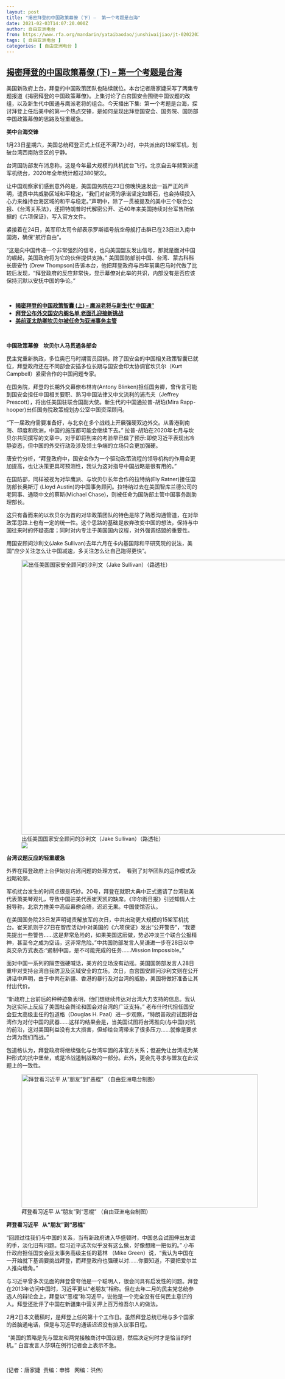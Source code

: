 ```yaml
---
layout: post
title: "揭密拜登的中国政策幕僚 (下) –  第一个考题是台海"
date: 2021-02-03T14:07:20.000Z
author: 自由亚洲电台
from: https://www.rfa.org/mandarin/yataibaodao/junshiwaijiao/jt-02022021103457.html
tags: [ 自由亚洲电台 ]
categories: [ 自由亚洲电台 ]
---
```

<!--1612361240000-->
[揭密拜登的中国政策幕僚 (下) –  第一个考题是台海](https://www.rfa.org/mandarin/yataibaodao/junshiwaijiao/jt-02022021103457.html)
------

<div>
<p></p><p>美国新政府上台，拜登的中国政策团队也陆续就位。本台记者唐家婕采写了两集专题报道《揭密拜登的中国政策幕僚》。上集讨论了白宫国安会围绕中国议题的改组，以及新生代中国通与鹰派老将的组合。今天播出下集:  第一个考题是台海，探讨拜登上任后美中的第一个热点交锋，是如何呈现出拜登国安会、国务院、国防部中国政策幕僚的思路及轻重缓急。</p><p><span><strong>美中台海交锋</strong></span></p><p><span>1月23日星期六，美国总统拜登正式上任还不满72小时，中共派出的13架军机，划破台湾西南防空区的宁静。</span></p><p><span><span>台湾国防部发布消息称，这是今年最大规模的共机扰台飞行。北京自去年频繁派遣军机绕台，</span><span>2020年全年统计超过380架次。</span></span></p><p><span><span>让中国观察家们感到意外的是，美国国务院在</span>23日傍晚快速发出一旨严正的声明，谴责中共威胁区域和平稳定，“我们对台湾的承诺坚定如磐石，也会持续投入心力来维持台海区域的和平与稳定。”<span>声明中，除了一贯被提及的美中三个联合公报、《台湾关系法》，还把特朗普时代解密公开、近</span><span>40年来美国持续对台军售所依据的《六项保证》，写入官方文件。</span></span></p><p><span><span>紧接着在2</span>4日，美军印太司令部表示罗斯福号航空母舰打击群已在23日进入南中国海，确保“航行自由”。</span></p><p><span><span>“<span>这是向中国传递一个非常强烈的信号，也向美国盟友发出信号，那就是面对中国的崛起，美国政府将为它的伙伴提供支持</span>。” 美国国防部前中国、台湾、蒙古科科长唐安竹</span><span> (Drew Thompson)告诉本台，他把拜登政府与四年前奥巴马时代做了比较后发现，“<span>拜登政府的反应非常快，显示幕僚对此举的共识，内部没有是否应该保持沉默以安抚中国的争论</span>。”</span></span></p><p><br/></p><ul><li><a href="https://www.rfa.org/mandarin/yataibaodao/junshiwaijiao/jt-01292021130218.html"><strong>揭密拜登的中国政策智囊 (上) – 鹰派老将与新生代“中国通”</strong></a></li><li><strong><a href="https://www.rfa.org/mandarin/yataibaodao/junshiwaijiao/jt-11232020104333.html">拜登公布外交国安内阁名单 老面孔迎接新挑战</a></strong></li><li><strong><a href="https://www.rfa.org/mandarin/Xinwen/4-01132021094727.html">美前亚太助卿坎贝尔被任命为亚洲事务主管</a></strong></li></ul><p><br/></p><p><span><strong>中国政策幕僚</strong><strong>    </strong><strong>坎贝尔人马贯通各部会</strong></span></p><p><span><span>民主党重新执政，多位奥巴马时期官员回锅。除了国安会的中国相关政策智囊已就位，拜登政府还在不同部会安插多位长期与国安会印太协调官坎贝尔（</span><span>Kurt Campbell）紧密合作的中国问题专家。</span></span></p><p><span><span>在国务院，拜登的长期外交幕僚布林肯</span><span>(Antony Blinken)担任国务卿，曾传言可能到国安会担任中国相关要职、熟习中国法律又中文流利的浦杰夫（Jeffrey Prescott），将出任美国驻联合国副大使。新生代的中国通拉普-<span>胡珀</span>(Mira Rapp-hooper)出任国务院政策规划办公室中国资深顾问。</span></span></p><p><span><span>“<span>下一届政府需要准备好，与北京在多个战线上开展强硬双边外交。从香港到南海、印度和欧洲，中国的施压都可能会继续下去</span>。” 拉普-<span>胡珀在</span>2020年七月与坎贝尔共同撰写的文章中，对于即将到来的考验早已做了预示:即使习近平表现出冷静姿态，但中国的外交行动及涉及领土争端的立场只会更加强硬。</span></span></p><p><span><span>唐安竹分析，“<span>拜登政府中，国安会作为一个驱动政策流程的领导机构的</span>作用会更加提高，也让决策更具可预测性，我认为这对指导中国战略是很有用的。”</span></span></p><p><span><span>在国防部，同样被视为对华鹰派、与坎贝尔长年合作的拉特纳</span><span>(Ely Ratner)接任国防部长奥斯汀 (Lloyd Austin)的中国事务顾问。拉特纳过去在美国智库兰德公司的老同事、通晓中文的蔡斯(Michael Chase)，则被任命为国防部主管中国事务副助理部长。</span></span></p><p><span><span>这只有备而来的以坎贝尔为首的</span><span>对华政策团队</span><span><span>的特色是</span>除了熟悉沟通管道，在对华政策思路上也有一定的统一性。这个思路的基础是放弃改变中国的想法，保持与中国往来时的怀疑态度；同时对内专注于美国国内议程，对外强调结盟的重要性。</span></span></p><p><span><span>用国安顾问沙利文</span><span>(Jake Sullivan)去年六月在卡内基国际和平研究院的说法，美国“<span>应少关注怎么让中国减速，多关注怎么让自己跑得更快</span>”。</span></span></p><p><span><span><figure class="image-richtext image-inline captioned" style="width:1280px;"><img alt="出任美国国家安全顾问的沙利文（Jake Sullivan）（路透社）" height="720" src="https://www.rfa.org/mandarin/yataibaodao/junshiwaijiao/jt-02022021103457.html/jt0202a.jpg/@@images/86db718d-75f4-4cdf-a4ae-77688d681c7c.jpeg" title="jt0202a.jpg" width="1280"/><figcaption class="image-caption">出任美国国家安全顾问的沙利文（Jake Sullivan）（路透社）</figcaption><small></small><div id="zoomattribute"><a data-caption="出任美国国家安全顾问的沙利文（Jake Sullivan）（路透社）" data-fancybox="" href="https://www.rfa.org/mandarin/yataibaodao/junshiwaijiao/jt-02022021103457.html/jt0202a.jpg" id="single_image" title="出任美国国家安全顾问的沙利文（Jake Sullivan）（路透社）"><img src="/++plone++rfa-resources/img/icon-zoom.png"/></a></div></figure></span></span></p><p><span><strong>台湾议题反应的</strong></span><strong><span>轻重缓急</span></strong></p><p><span><span>外界在拜登政府上台伊始对台湾问题的处理方式，</span>  看到了对华团队的运作模式及战略轮廓。</span></p><p><span><span><span>军机扰台发生的时间点很是巧妙</span>。20<span>号，拜登在就职大典中正式邀请了台湾驻美代表萧美琴观礼，导致中国驻美代表崔天凯的缺席。《华尔街日报》引述知情人士报导称，北京力推美中高级幕僚会晤，迟迟无果</span>。中国使馆否认。</span></span></p><p><span><span>在美国国务院</span><span>23日发声明谴责解放军的次日，中共出动更大规模的15架军机扰台。崔天凯则于27日在智库活动中对美国的《六项保证》发出“公开警告”，“<span>我要先提出一些警告……这是非常危险的，如果美国这麽做，势必冲淡三个联合公报精神，甚至令之成为空话，这非常危险</span>。”中共国防部发言人吴谦进一步在28日以中英交杂方式表态:<span>“</span>遏制中国，是不可能完成的任务......<span>Mission Impossible</span>。”</span></span></p><p><span><span>面对中国一系列的隔空强硬喊话，美方的立场没有动摇。美国国防部发言人</span>28日重申对支持台湾自我防卫及区域安全的立场。次日，白宫国安顾问沙利文则在公开讲话中声明，由于中共在新疆、香港的暴行及对台湾的威胁，美国将做好准备让其付出代价。</span></p><p><span><span>“<span>新政府上台前后的种种迹象表明，他们</span>想继续传达对台湾大力支持的信息。我认为这实际上反应了美国社会舆论和国会对台湾的广泛支持。”</span> <span>老布什时代担任国安会亚太高级主任的包道格（</span>Douglas H. Paal）进一步观察，“<span>特朗普政府</span><span>试图将台湾作为</span>对付中国的武器……这样的结果会是，当美国试图将台湾推向<span>(</span><span>与中国</span><span>)</span><span>对抗的前沿，这对美国利益没有太大损害，但却给台湾带来了很多压力……就像是要求台湾为我们而战</span><span>。”</span></span></p><p><span><span>包道格认为，拜登政府将继续强化与台湾牢固的非官方关系；但避免让台湾成为某种形式的抗中堡垒，或是冷战遏制战略的一部分</span><span>。此外，更会先寻求与盟友在此议题上的一致性。</span></span></p><p><span><span><figure class="image-richtext image-inline captioned" style="width:620px;"><img alt="拜登看习近平   从“朋友”到“恶棍”   （自由亚洲电台制图）" height="349" src="https://www.rfa.org/mandarin/yataibaodao/junshiwaijiao/jt-02022021103457.html/jt0202b.jpg/@@images/27f7187c-d419-431d-ad2f-01cea3be13bf.jpeg" title="jt0202b.jpg" width="620"/><figcaption class="image-caption">拜登看习近平   从“朋友”到“恶棍”   （自由亚洲电台制图）</figcaption><small></small></figure></span></span></p><p><span><strong><span><span>拜登看习近平</span>   <span>从</span>“朋友”到“恶棍”   </span></strong></span></p><p><span><span>“回顾<span>过往我们与中国的关系，当有新政府进入华盛顿时，中国总会试图伸出友谊的手，淡化旧有问题。但习近平这次似乎没有这么做，好像想赌一把似的</span>。”</span><span> 小布什政府担任国安会亚太事务高级主任的葛林 <span>（</span>Mike Green<span>）</span>说，<span>“</span></span><span>我认为中国在一开始就下基调要挑战拜登，而拜登政府也强硬以对</span><span>……你要知道，不要把爱尔兰人推向墙角</span><span>。</span><span>”</span></span></p><p><span><span>与习近平曾多次见面的拜登曾夸他是一个聪明人，很会问具有启发性的问题。拜登在</span>2013年访问中国时，习近平更以“老朋友”相称。但在去年二月的民主党总统参选人的辩论会上，拜登以“恶棍”称习近平，说他是一个完全没有任何民主意识的人。拜登还批评了中国在新疆集中营关押上百万维吾尔人的做法。</span></p><p><span><span>2<span>月</span>2<span>日本文截稿时，是拜登上任的第十个工作日。虽然拜登总统已经与多个国家的首脑通电话，但是与习近平的通话迟迟没有排入议事日程。</span></span></span></p><p><span><span> <span>“<span>美国的策</span></span>略</span><span>是先与盟友和两党接触商讨中国议题，然后决定何时才是恰当的时机</span><span>。” 白宫发言人莎琪在例行记者会上表示不急。</span></span></p><p><br/></p><p><span><span>(记者：唐家婕  责编：申铧  </span><span> 网编：洪伟)</span></span></p>
</div>
